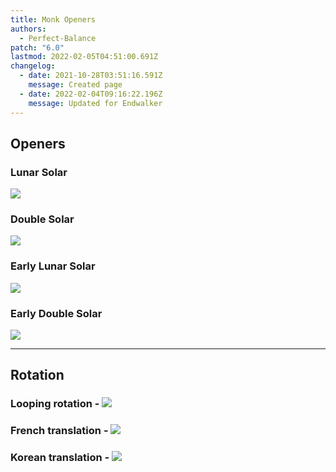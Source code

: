```yaml
---
title: Monk Openers
authors:
  - Perfect-Balance
patch: "6.0"
lastmod: 2022-02-05T04:51:00.691Z
changelog:
  - date: 2021-10-28T03:51:16.591Z
    message: Created page
  - date: 2022-02-04T09:16:22.196Z
    message: Updated for Endwalker
---
```

## Openers

### Lunar Solar
![](https://i.imgur.com/srvYnTD.png)

### Double Solar
![](https://i.imgur.com/W2t6mG6.png)

### Early Lunar Solar
![](https://i.imgur.com/JuWVG3L.png)

### Early Double Solar
![](https://i.imgur.com/0E1FKUw.png)

---

## Rotation

### Looping rotation -  ![](https://cdn.discordapp.com/attachments/916516650466025543/922746168851726366/unknown.png)

### French translation - ![](https://cdn.discordapp.com/attachments/895060190506913802/925839536477589564/Guide_visuel_Monk_6.0_traduit.png)

### Korean translation - ![](https://cdn.discordapp.com/attachments/917663279126552576/925809066406727750/6.0_monk_braindead_cheatsheet.png)